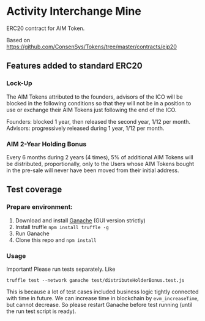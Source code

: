 # Activity Interchange Mine

ERC20 contract for AIM Token.

Based on https://github.com/ConsenSys/Tokens/tree/master/contracts/eip20

## Features added to standard ERC20

### Lock-Up

The AIM Tokens attributed to the founders, advisors of the ICO will be blocked in the following conditions so that they will not be in a position to use or exchange their AIM Tokens just following the end of the ICO.

Founders: blocked 1 year, then released the second year, 1/12 per month.
Advisors: progressively released during 1 year, 1/12 per month.

### AIM 2-Year Holding Bonus

Every 6 months during 2 years (4 times), 5% of additional AIM Tokens will be distributed, proportionally, only to the Users whose AIM Tokens bought in the pre-sale will never have been moved from their initial address.

## Test coverage

### Prepare environment:

1. Download and install [Ganache](http://truffleframework.com/docs/ganache/using) (GUI version strictly)
2. Install truffle `npm install truffle -g`
3. Run Ganache
4. Clone this repo and `npm install`

### Usage

Important! Please run tests separately. Like

`truffle test --network ganache test/distributeHolderBonus.test.js`

This is because a lot of test cases included business logic tightly connected with time in future. We can increase time in blockchain by `evm_increaseTime`, but cannot decrease. So please restart Ganache before test running (until the run test script is ready).

